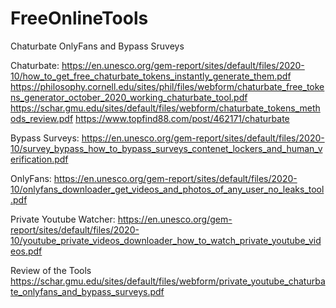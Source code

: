 # FreeOnlineTools
Chaturbate OnlyFans and Bypass Sruveys

Chaturbate:
https://en.unesco.org/gem-report/sites/default/files/2020-10/how_to_get_free_chaturbate_tokens_instantly_generate_them.pdf
https://philosophy.cornell.edu/sites/phil/files/webform/chaturbate_free_tokens_generator_october_2020_working_chaturbate_tool.pdf
https://schar.gmu.edu/sites/default/files/webform/chaturbate_tokens_methods_review.pdf
https://www.topfind88.com/post/462171/chaturbate

Bypass Surveys:
https://en.unesco.org/gem-report/sites/default/files/2020-10/survey_bypass_how_to_bypass_surveys_contenet_lockers_and_human_verification.pdf

OnlyFans:
https://en.unesco.org/gem-report/sites/default/files/2020-10/onlyfans_downloader_get_videos_and_photos_of_any_user_no_leaks_tool.pdf

Private Youtube Watcher:
https://en.unesco.org/gem-report/sites/default/files/2020-10/youtube_private_videos_downloader_how_to_watch_private_youtube_videos.pdf

Review of the Tools
https://schar.gmu.edu/sites/default/files/webform/private_youtube_chaturbate_onlyfans_and_bypass_surveys.pdf
